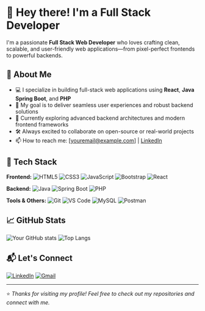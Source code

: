 # 👋 Hey there! I'm a Full Stack Developer

I'm a passionate **Full Stack Web Developer** who loves crafting clean, scalable, and user-friendly web applications—from pixel-perfect frontends to powerful backends.

## 🚀 About Me

- 💻 I specialize in building full-stack web applications using **React**, **Java Spring Boot**, and **PHP**
- 🎯 My goal is to deliver seamless user experiences and robust backend solutions
- 🌱 Currently exploring advanced backend architectures and modern frontend frameworks
- 🛠️ Always excited to collaborate on open-source or real-world projects
- 📫 How to reach me: [youremail@example.com] | [LinkedIn](https://linkedin.com/in/yourprofile)

## 🧰 Tech Stack

**Frontend:**
![HTML5](https://img.shields.io/badge/-HTML5-E34F26?logo=html5&logoColor=fff)
![CSS3](https://img.shields.io/badge/-CSS3-1572B6?logo=css3)
![JavaScript](https://img.shields.io/badge/-JavaScript-F7DF1E?logo=javascript&logoColor=000)
![Bootstrap](https://img.shields.io/badge/-Bootstrap-7952B3?logo=bootstrap&logoColor=fff)
![React](https://img.shields.io/badge/-React-61DAFB?logo=react&logoColor=000)

**Backend:**
![Java](https://img.shields.io/badge/-Java-007396?logo=java&logoColor=fff)
![Spring Boot](https://img.shields.io/badge/-Spring%20Boot-6DB33F?logo=springboot&logoColor=fff)
![PHP](https://img.shields.io/badge/-PHP-777BB4?logo=php&logoColor=fff)

**Tools & Others:**
![Git](https://img.shields.io/badge/-Git-F05032?logo=git&logoColor=fff)
![VS Code](https://img.shields.io/badge/-VSCode-007ACC?logo=visual-studio-code&logoColor=fff)
![MySQL](https://img.shields.io/badge/-MySQL-4479A1?logo=mysql&logoColor=fff)
![Postman](https://img.shields.io/badge/-Postman-FF6C37?logo=postman&logoColor=fff)

## 📈 GitHub Stats

![Your GitHub stats](https://github-readme-stats.vercel.app/api?username=mayurakkar10&show_icons=true&theme=tokyonight)
![Top Langs](https://github-readme-stats.vercel.app/api/top-langs/?username=mayurakkar10&layout=compact&theme=tokyonight)

## 📬 Let's Connect

[![LinkedIn](https://img.shields.io/badge/-LinkedIn-0077B5?logo=linkedin&logoColor=white)](https://linkedin.com/in/mayurakkar10)
[![Gmail](https://img.shields.io/badge/-Gmail-D14836?logo=gmail&logoColor=white)](mailto:mayurakkar10@gmail.com)

---

⭐️ *Thanks for visiting my profile! Feel free to check out my repositories and connect with me.*


